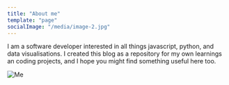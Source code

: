 ```yaml
---
title: "About me"
template: "page"
socialImage: "/media/image-2.jpg"
---
```


I am a software developer interested in all things javascript, python, and data visualisations. I created this blog as a repository for my own learnings an coding projects, and I hope you might find something useful here too.

![Me](/media/me.jpg)
